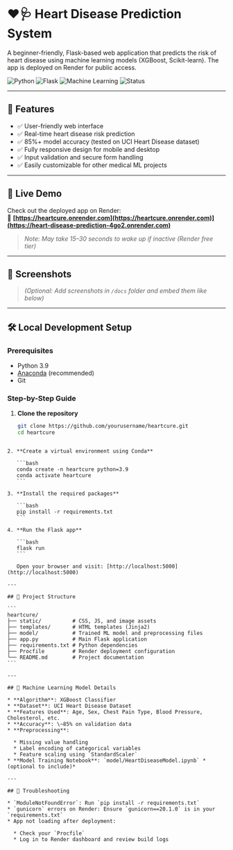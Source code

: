 
# ❤️🩺 Heart Disease Prediction System

A beginner-friendly, Flask-based web application that predicts the risk of heart disease using machine learning models (XGBoost, Scikit-learn). The app is deployed on Render for public access.

![Python](https://img.shields.io/badge/Python-3.9-blue)
![Flask](https://img.shields.io/badge/Flask-2.3-green)
![Machine Learning](https://img.shields.io/badge/ML-XGBoost%2C%20Scikit--learn-orange)
![Status](https://img.shields.io/badge/Status-Live-green)

---

## 🌟 Features

- ✅ User-friendly web interface  
- ✅ Real-time heart disease risk prediction  
- ✅ 85%+ model accuracy (tested on UCI Heart Disease dataset)  
- ✅ Fully responsive design for mobile and desktop  
- ✅ Input validation and secure form handling  
- ✅ Easily customizable for other medical ML projects

---

## 🚀 Live Demo

Check out the deployed app on Render:  
🔗 **[https://heartcure.onrender.com](https://heartcure.onrender.com)](https://heart-disease-prediction-4go2.onrender.com)**  
> _Note: May take 15–30 seconds to wake up if inactive (Render free tier)_

---

## 📸 Screenshots

> *(Optional: Add screenshots in `/docs` folder and embed them like below)*  
<!-- ![App Screenshot](docs/screenshot1.png) -->

---

## 🛠️ Local Development Setup

### Prerequisites

- Python 3.9  
- [Anaconda](https://www.anaconda.com/) (recommended)  
- Git

### Step-by-Step Guide

1. **Clone the repository**
   ```bash
   git clone https://github.com/yourusername/heartcure.git
   cd heartcure
````

2. **Create a virtual environment using Conda**

   ```bash
   conda create -n heartcure python=3.9
   conda activate heartcure
   ```

3. **Install the required packages**

   ```bash
   pip install -r requirements.txt
   ```

4. **Run the Flask app**

   ```bash
   flask run
   ```

   Open your browser and visit: [http://localhost:5000](http://localhost:5000)

---

## 📁 Project Structure

```
heartcure/
├── static/          # CSS, JS, and image assets
├── templates/       # HTML templates (Jinja2)
├── model/           # Trained ML model and preprocessing files
├── app.py           # Main Flask application
├── requirements.txt # Python dependencies
├── Procfile         # Render deployment configuration
└── README.md        # Project documentation
```

---

## 🧠 Machine Learning Model Details

* **Algorithm**: XGBoost Classifier
* **Dataset**: UCI Heart Disease Dataset
* **Features Used**: Age, Sex, Chest Pain Type, Blood Pressure, Cholesterol, etc.
* **Accuracy**: \~85% on validation data
* **Preprocessing**:

  * Missing value handling
  * Label encoding of categorical variables
  * Feature scaling using `StandardScaler`
* **Model Training Notebook**: `model/HeartDiseaseModel.ipynb` *(optional to include)*

---

## 🐞 Troubleshooting

* `ModuleNotFoundError`: Run `pip install -r requirements.txt`
* `gunicorn` errors on Render: Ensure `gunicorn==20.1.0` is in your `requirements.txt`
* App not loading after deployment:

  * Check your `Procfile`
  * Log in to Render dashboard and review build logs


